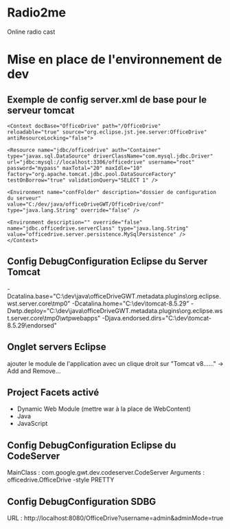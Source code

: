 # Radio2me
Online radio cast

# Mise en place de l'environnement de dev

## Exemple de config server.xml de base pour le serveur tomcat
	<Context docBase="OfficeDrive" path="/OfficeDrive"
	reloadable="true" source="org.eclipse.jst.jee.server:OfficeDrive"
	antiResourceLocking="false">

	<Resource name="jdbc/officedrive" auth="Container"
	type="javax.sql.DataSource" driverClassName="com.mysql.jdbc.Driver"
	url="jdbc:mysql://localhost:3306/officedrive" username="root"
	password="mypass" maxTotal="20" maxIdle="10"
	factory="org.apache.tomcat.jdbc.pool.DataSourceFactory"
	testOnBorrow="true" validationQuery="SELECT 1" />
	
	<Environment name="confFolder" description="dossier de configuration du serveur"
	value="C:/dev/java/officeDriveGWT/OfficeDrive/conf" type="java.lang.String" override="false" />

	<Environment description="" override="false"
	name="jdbc.officedrive.serverClass" type="java.lang.String"
	value="officedrive.server.persistence.MySqlPersistence" />
	</Context>

## Config DebugConfiguration Eclipse du Server Tomcat
-Dcatalina.base="C:\dev\java\officeDriveGWT\.metadata\.plugins\org.eclipse.wst.server.core\tmp0" -Dcatalina.home="C:\dev\tomcat-8.5.29" -Dwtp.deploy="C:\dev\java\officeDriveGWT\.metadata\.plugins\org.eclipse.wst.server.core\tmp0\wtpwebapps" -Djava.endorsed.dirs="C:\dev\tomcat-8.5.29\endorsed"

## Onglet servers Eclipse
ajouter le module de l'application avec un clique droit sur "Tomcat v8......" -> Add and Remove...

## Project Facets activé
- Dynamic Web Module (mettre war à la place de WebContent)
- Java
- JavaScript

## Config DebugConfiguration Eclipse du CodeServer
MainClass : com.google.gwt.dev.codeserver.CodeServer
Arguments : officedrive.OfficeDrive -style PRETTY

## Config DebugConfiguration SDBG
URL : http://localhost:8080/OfficeDrive?username=admin&adminMode=true
